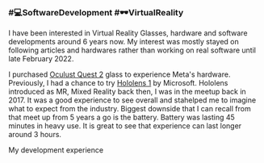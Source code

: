 
### #💻SoftwareDevelopment #🕶VirtualReality
I have been interested in Virtual Reality Glasses, hardware and software developments around 6 years now. My interest was mostly stayed on following articles and hardwares rather than working on real software until late February 2022.

I purchased [Oculust Quest 2](https://en.wikipedia.org/wiki/Oculus_Quest_2) glass to experience Meta's hardware. Previously, I had a chance to try [Hololens 1](https://en.wikipedia.org/wiki/Microsoft_HoloLens) by Microsoft. Hololens introduced as MR, Mixed Reality back then, I was in the meetup back in 2017. It was a good experience to see overall and stahelped me to imagine what to expect from the industry. Biggest downside that I can recall from that meet up from 5 years a go is the battery. Battery was lasting 45 minutes in heavy use. It is great to see that experience can last longer around 3 hours. 

My development experience 

